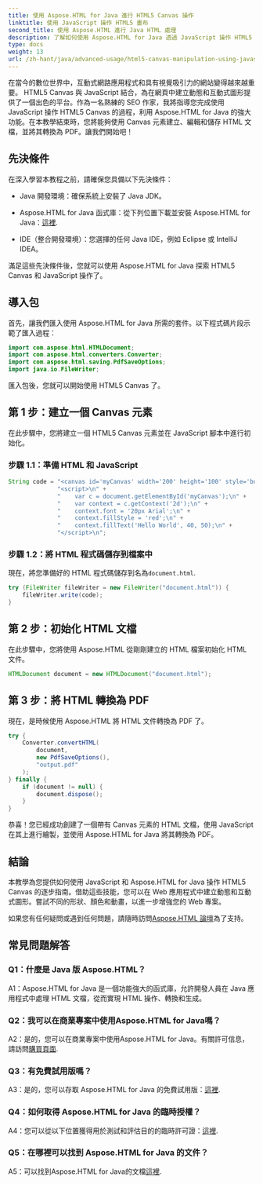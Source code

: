 ```yaml
---
title: 使用 Aspose.HTML for Java 進行 HTML5 Canvas 操作
linktitle: 使用 JavaScript 操作 HTML5 畫布
second_title: 使用 Aspose.HTML 進行 Java HTML 處理
description: 了解如何使用 Aspose.HTML for Java 透過 JavaScript 操作 HTML5 Canvas。建立動態圖形並轉換為 PDF。
type: docs
weight: 13
url: /zh-hant/java/advanced-usage/html5-canvas-manipulation-using-javascript/
---
```

在當今的數位世界中，互動式網路應用程式和具有視覺吸引力的網站變得越來越重要。 HTML5 Canvas 與 JavaScript 結合，為在網頁中建立動態和互動式圖形提供了一個出色的平台。作為一名熟練的 SEO 作家，我將指導您完成使用 JavaScript 操作 HTML5 Canvas 的過程，利用 Aspose.HTML for Java 的強大功能。在本教學結束時，您將能夠使用 Canvas 元素建立、編輯和儲存 HTML 文檔，並將其轉換為 PDF。讓我們開始吧！

## 先決條件

在深入學習本教程之前，請確保您具備以下先決條件：

- Java 開發環境：確保系統上安裝了 Java JDK。

-  Aspose.HTML for Java 函式庫：從下列位置下載並安裝 Aspose.HTML for Java：[這裡](https://releases.aspose.com/html/java/).

- IDE（整合開發環境）：您選擇的任何 Java IDE，例如 Eclipse 或 IntelliJ IDEA。

滿足這些先決條件後，您就可以使用 Aspose.HTML for Java 探索 HTML5 Canvas 和 JavaScript 操作了。

## 導入包

首先，讓我們匯入使用 Aspose.HTML for Java 所需的套件。以下程式碼片段示範了匯入過程：

```java
import com.aspose.html.HTMLDocument;
import com.aspose.html.converters.Converter;
import com.aspose.html.saving.PdfSaveOptions;
import java.io.FileWriter;
```

匯入包後，您就可以開始使用 HTML5 Canvas 了。


## 第 1 步：建立一個 Canvas 元素

在此步驟中，您將建立一個 HTML5 Canvas 元素並在 JavaScript 腳本中進行初始化。

### 步驟 1.1：準備 HTML 和 JavaScript

```java
String code = "<canvas id='myCanvas' width='200' height='100' style='border:1px solid #d3d3d3;'></canvas>\n" +
              "<script>\n" +
              "    var c = document.getElementById('myCanvas');\n" +
              "    var context = c.getContext('2d');\n" +
              "    context.font = '20px Arial';\n" +
              "    context.fillStyle = 'red';\n" +
              "    context.fillText('Hello World', 40, 50);\n" +
              "</script>\n";
```

### 步驟 1.2：將 HTML 程式碼儲存到檔案中

現在，將您準備好的 HTML 程式碼儲存到名為`document.html`.

```java
try (FileWriter fileWriter = new FileWriter("document.html")) {
    fileWriter.write(code);
}
```

## 第 2 步：初始化 HTML 文檔

在此步驟中，您將使用 Aspose.HTML 從剛剛建立的 HTML 檔案初始化 HTML 文件。

```java
HTMLDocument document = new HTMLDocument("document.html");
```

## 第 3 步：將 HTML 轉換為 PDF

現在，是時候使用 Aspose.HTML 將 HTML 文件轉換為 PDF 了。

```java
try {
    Converter.convertHTML(
        document,
        new PdfSaveOptions(),
        "output.pdf"
    );
} finally {
    if (document != null) {
        document.dispose();
    }
}
```

恭喜！您已經成功創建了一個帶有 Canvas 元素的 HTML 文檔，使用 JavaScript 在其上進行繪製，並使用 Aspose.HTML for Java 將其轉換為 PDF。

## 結論

本教學為您提供如何使用 JavaScript 和 Aspose.HTML for Java 操作 HTML5 Canvas 的逐步指南。借助這些技能，您可以在 Web 應用程式中建立動態和互動式圖形。嘗試不同的形狀、顏色和動畫，以進一步增強您的 Web 專案。

如果您有任何疑問或遇到任何問題，請隨時訪問[Aspose.HTML 論壇](https://forum.aspose.com/)為了支持。

## 常見問題解答

### Q1：什麼是 Java 版 Aspose.HTML？

A1：Aspose.HTML for Java 是一個功能強大的函式庫，允許開發人員在 Java 應用程式中處理 HTML 文檔，從而實現 HTML 操作、轉換和生成。

### Q2：我可以在商業專案中使用Aspose.HTML for Java嗎？

 A2：是的，您可以在商業專案中使用Aspose.HTML for Java。有關許可信息，請訪問[購買頁面](https://purchase.aspose.com/buy).

### Q3：有免費試用版嗎？

A3：是的，您可以存取 Aspose.HTML for Java 的免費試用版：[這裡](https://releases.aspose.com/).

### Q4：如何取得 Aspose.HTML for Java 的臨時授權？

 A4：您可以從以下位置獲得用於測試和評估目的的臨時許可證：[這裡](https://purchase.aspose.com/temporary-license/).

### Q5：在哪裡可以找到 Aspose.HTML for Java 的文件？

 A5：可以找到Aspose.HTML for Java的文檔[這裡](https://reference.aspose.com/html/java/).